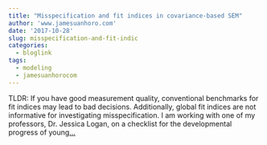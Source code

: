 ```yaml
---
title: "Misspecification and fit indices in covariance-based SEM"
author: 'www.jamesuanhoro.com'
date: '2017-10-28'
slug: misspecification-and-fit-indic
categories:
  - bloglink
tags:
  - modeling
  - jamesuanhorocom
---
```


TLDR: If you have good measurement quality, conventional benchmarks for fit indices may lead to bad decisions. Additionally, global fit indices are not informative for investigating misspecification. I am working with one of my professors, Dr. Jessica Logan, on a checklist for the developmental progress of young[... <i class="fas fa-external-link-alt"></i>](https://www.jamesuanhoro.com/post/2017/10/28/misspecification-and-fit-indices-in-covariance-based-sem/)

